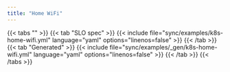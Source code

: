 ```yaml
---
title: "Home WiFi"
---
```


{{< tabs "" >}}
{{< tab "SLO spec" >}}
{{< include file="sync/examples/k8s-home-wifi.yml" language="yaml" options="linenos=false" >}}
{{< /tab >}}
{{< tab "Generated" >}}
{{< include file="sync/examples/_gen/k8s-home-wifi.yml" language="yaml" options="linenos=false" >}}
{{< /tab >}}
{{< /tabs >}}
